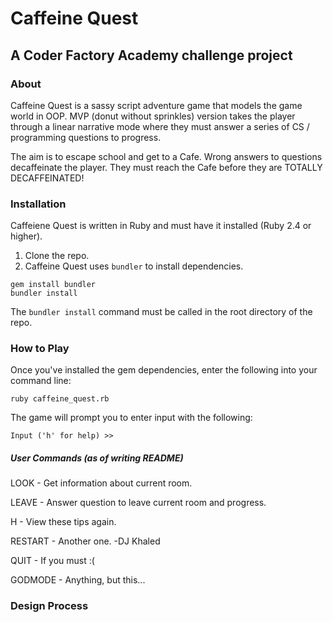 # Caffeine Quest

## A Coder Factory Academy challenge project
### About
Caffeine Quest is a sassy script adventure game that models the game world in OOP. MVP (donut without sprinkles) version takes the player through a linear narrative mode where they must answer a series of CS / programming questions to progress.

The aim is to escape school and get to a Cafe. Wrong answers to questions decaffeinate the player. They must reach the Cafe before they are TOTALLY DECAFFEINATED!

### Installation
Caffeiene Quest is written in Ruby and must have it installed (Ruby 2.4 or higher).
1. Clone the repo.
2. Caffeine Quest uses ```bundler``` to install dependencies.
```
gem install bundler
bundler install
```
The ```bundler install``` command must be called in the root directory of the repo.

### How to Play
Once you've installed the gem dependencies, enter the following into your
command line:
```
ruby caffeine_quest.rb
```
The game will prompt you to enter input with the following:
```
Input ('h' for help) >>
```
##### User Commands (as of writing README)
LOOK - Get information about current room.

LEAVE - Answer question to leave current room and progress.

H - View these tips again.

RESTART - Another one. -DJ Khaled

QUIT - If you must :(

GODMODE - Anything, but this...

### Design Process
